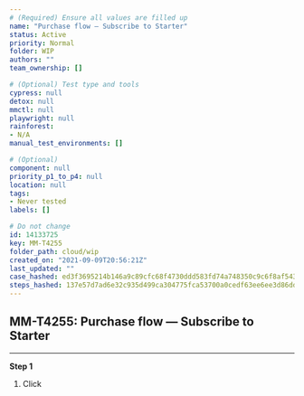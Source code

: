 ```yaml
---
# (Required) Ensure all values are filled up
name: "Purchase flow — Subscribe to Starter"
status: Active
priority: Normal
folder: WIP
authors: ""
team_ownership: []

# (Optional) Test type and tools
cypress: null
detox: null
mmctl: null
playwright: null
rainforest: 
- N/A
manual_test_environments: []

# (Optional)
component: null
priority_p1_to_p4: null
location: null
tags: 
- Never tested
labels: []

# Do not change
id: 14133725
key: MM-T4255
folder_path: cloud/wip
created_on: "2021-09-09T20:56:21Z"
last_updated: ""
case_hashed: ed3f3695214b146a9c89cfc68f4730ddd583fd74a748350c9c6f8af54316711fee4c3116c64c10c100c5a0d88fd8f0e3
steps_hashed: 137e57d7ad6e32c935d499ca304775fca53700a0cedf63ee6ee3d86dd8249eb7c6d7a3bff6a9dd72cbb20f02c27cf542
---
```


## MM-T4255: Purchase flow — Subscribe to Starter

---

**Step 1**

1. Click
